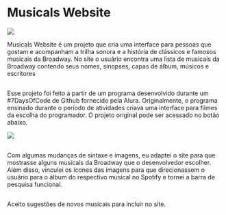 # Musicals Website

<div> 
   <a href="https://andrecoutinhom.github.io/musicals_website/" target="_blank"><img src="https://www.marypoppinsonstage.co.uk/img/2019/city-v3.png" target="_blank"></a>
 </div>

Musicals Website é um projeto que cria uma interface para pessoas que gostam e acompanham a trilha sonora e a história de clássicos e famosos musicais da Broadway. No site o usuário encontra uma lista de musicais da Broadway contendo seus nomes, sinopses, capas de álbum, músicos e escritores

##

Esse projeto foi feito a partir de um programa desenvolvido durante um #7DaysOfCode de Github fornecido pela Alura.
Originalmente, o programa ensinado durante o período de atividades criava uma interface para filmes da escolha do programador. O projeto original pode ser acessado no botão abaixo.

<div> 
   <a href="https://github.com/AndreCoutinhom/alura_github_program" target="_blank"><img src="https://img.shields.io/badge/GitHub-100000?style=for-the-badge&logo=github&logoColor=purple" target="_blank"></a>
 </div>
 
##

Com algumas mudanças de sintaxe e imagens, eu adaptei o site para que mostrasse alguns musicais da Broadway que o desenvolvedor escolher. Além disso, vinculei os ícones das imagens para que direcionassem o usuário para o álbum do respectivo musical no Spotify e tornei a barra de pesquisa funcional.

##

Aceito sugestões de novos musicais para incluir no site.
